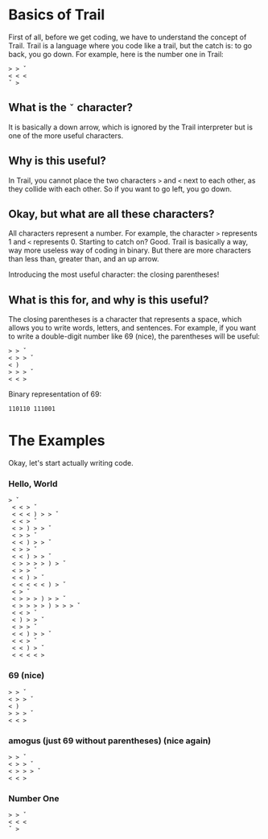 # Basics of Trail
First of all, before we get coding, we have to understand the concept of Trail.
Trail is a language where you code like a trail, but the catch is: to go back, you go down.
For example, here is the number one in Trail:
```
> > ˇ
< < <
ˇ > 
```
## What is the `ˇ` character? 
It is basically a down arrow, which is ignored by the Trail interpreter but is one of the more useful characters.
## Why is this useful? 
In Trail, you cannot place the two characters `>` and `<` next to each other, as they collide with each other. So if you want to go left, you go down.
## Okay, but what are all these characters?
All characters represent a number. For example, the character `>` represents 1 and `<` represents 0. Starting to catch on? Good. Trail is basically a way, way more useless way of coding in binary. But there are more characters than less than, greater than, and an up arrow.

Introducing the most useful character: the closing parentheses!

## What is this for, and why is this useful?
The closing parentheses is a character that represents a space, which allows you to write words, letters, and sentences.
For example, if you want to write a double-digit number like 69 (nice), the parentheses will be useful:
```
> > ˇ
< > > ˇ
< )
> > > ˇ
< < >
```
Binary representation of 69:
```
110110 111001
```

# The Examples
Okay, let's start actually writing code.
### Hello, World
```
> ˇ 
 < < > ˇ 
 < < < ) > > ˇ 
 < < > ˇ 
 < > ) > > ˇ 
 < > > ˇ 
 < < ) > > ˇ 
 < > > ˇ 
 < < ) > > ˇ 
 < > > > > ) > ˇ 
 < > > ˇ 
 < < ) > ˇ 
 < < < < < ) > ˇ 
 < > ˇ 
 < > > > ) > > ˇ 
 < > > > > ) > > > ˇ 
 < < > ˇ 
 < ) > > ˇ 
 < > > ˇ 
 < < ) > > ˇ 
 < < > ˇ 
 < < ) > ˇ 
 < < < < >
```
### 69 (nice)
```
> > ˇ
< > > ˇ
< )
> > > ˇ
< < >
```
### amogus (just 69 without parentheses) (nice again)
```
> > ˇ
< > > ˇ
< > > > ˇ
< < >
```
### Number One
```
> > ˇ
< < <
ˇ > 
```
